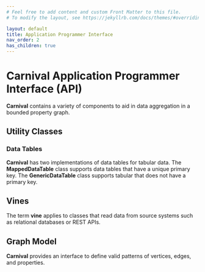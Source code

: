 ```yaml
---
# Feel free to add content and custom Front Matter to this file.
# To modify the layout, see https://jekyllrb.com/docs/themes/#overriding-theme-defaults

layout: default
title: Application Programmer Interface
nav_order: 2
has_children: true
---
```


# Carnival Application Programmer Interface (API)

**Carnival** contains a variety of components to aid in data aggregation in a bounded property graph.

## Utility Classes

### Data Tables

**Carnival** has two implementations of data tables for tabular data. The **MappedDataTable** class supports data tables that have a unique primary key. The **GenericDataTable** class supports tabular that does not have a primary key.

## Vines

The term **vine** applies to classes that read data from source systems such as relational databases or REST APIs.

## Graph Model

**Carnival** provides an interface to define valid patterns of vertices, edges, and properties.
